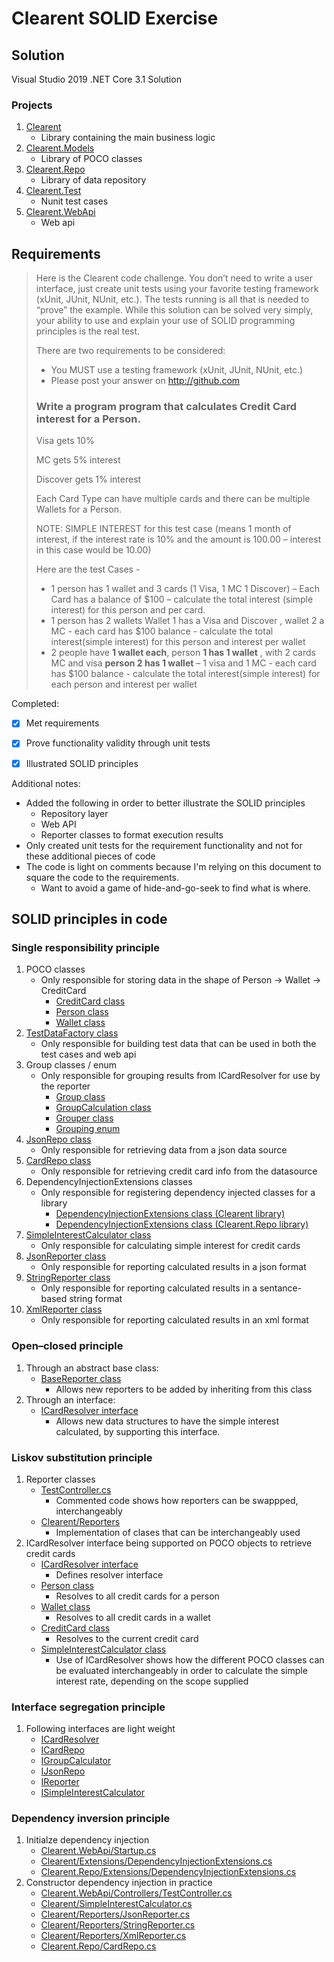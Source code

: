 # Clearent SOLID Exercise


## Solution

Visual Studio 2019 .NET Core 3.1 Solution

### Projects

1. [Clearent](https://github.com/JoelSkimoreMartin/Clearent/tree/master/Clearent)
    * Library containing the main business logic
1. [Clearent.Models](https://github.com/JoelSkimoreMartin/Clearent/tree/master/Clearent.Models)
    * Library of POCO classes
1. [Clearent.Repo](https://github.com/JoelSkimoreMartin/Clearent/tree/master/Clearent.Repo)
    * Library of data repository
1. [Clearent.Test](https://github.com/JoelSkimoreMartin/Clearent/tree/master/Clearent.Test)
    * Nunit test cases
1. [Clearent.WebApi](https://github.com/JoelSkimoreMartin/Clearent/tree/master/Clearent.WebApi)
   * Web api

## Requirements
> Here is the Clearent code challenge. You don’t need to write a user interface, just create unit tests using your favorite testing framework (xUnit, JUnit, NUnit, etc.). The tests running is all that is needed to “prove” the example. While this solution can be solved very simply, your ability to use and explain your use of SOLID programming principles is the real test.
> 
> There are two requirements to be considered:
> * You MUST use a testing framework (xUnit, JUnit, NUnit, etc.)
> * Please post your answer on http://github.com 
> 
> ### Write a program program that calculates Credit Card interest for a Person.  
>  
> Visa gets 10%
>  
> MC gets 5% interest
>  
> Discover gets 1% interest
>  
>  
> Each Card Type can have multiple cards and there can be multiple Wallets for a Person. 
>  
>  
> NOTE:  SIMPLE INTEREST for this test case (means 1 month of interest, if the interest rate is 10% and the amount is 100.00 – interest in this case would be 10.00) 
> 
>  
> Here are the test Cases - 
>  
> *	1 person has 1 wallet and 3 cards (1 Visa, 1 MC 1 Discover) – Each Card has a balance of $100 – calculate the total interest (simple interest) for this person and per card. 
> *	1 person has 2 wallets  Wallet 1 has a Visa and Discover , wallet 2 a MC -  each card has $100 balance - calculate the total interest(simple interest) for this person and interest per wallet
> *	2 people have **1 wallet each**,  person **1 has 1 wallet** , with 2 cards MC and visa **person 2 has 1 wallet** – 1 visa and 1 MC -  each card has $100 balance - calculate the total interest(simple interest) for each person and interest per wallet
> 


Completed:

- [x] Met requirements
- [x] Prove functionality validity through unit tests
- [x] Illustrated SOLID principles


Additional notes:
   * Added the following in order to better illustrate the SOLID principles
      * Repository layer
      * Web API
      * Reporter classes to format execution results
   * Only created unit tests for the requirement functionality and not for these additional pieces of code
   * The code is light on comments because I'm relying on this document to square the code to the requirements.
      * Want to avoid a game of hide-and-go-seek to find what is where.


## SOLID principles in code


### Single responsibility principle

1. POCO classes
    * Only responsible for storing data in the shape of Person -> Wallet -> CreditCard
        * [CreditCard class](https://github.com/JoelSkimoreMartin/Clearent/blob/master/Clearent.Models/CreditCard.cs)
        * [Person class](https://github.com/JoelSkimoreMartin/Clearent/blob/master/Clearent.Models/Person.cs)
        * [Wallet class](https://github.com/JoelSkimoreMartin/Clearent/blob/master/Clearent.Models/Wallet.cs)
1. [TestDataFactory class](https://github.com/JoelSkimoreMartin/Clearent/blob/master/Clearent.Models/TestData/TestDataFactory.cs)
    * Only responsible for building test data that can be used in both the test cases and web api
1. Group classes / enum
    * Only responsible for grouping results from ICardResolver for use by the reporter
        * [Group class](https://github.com/JoelSkimoreMartin/Clearent/blob/master/Clearent/Groupers/Group.cs)
        * [GroupCalculation class](https://github.com/JoelSkimoreMartin/Clearent/blob/master/Clearent/Groupers/GroupCalculation.cs)
        * [Grouper class](https://github.com/JoelSkimoreMartin/Clearent/blob/master/Clearent/Groupers/Grouper.cs)
        * [Grouping enum](https://github.com/JoelSkimoreMartin/Clearent/blob/master/Clearent.Models/TestData/Grouping.cs)
1. [JsonRepo class](https://github.com/JoelSkimoreMartin/Clearent/blob/master/Clearent.Repo/JsonRepo.cs)
    * Only responsible for retrieving data from a json data source
1. [CardRepo class](https://github.com/JoelSkimoreMartin/Clearent/blob/master/Clearent.Repo/CardRepo.cs)
    * Only responsible for retrieving credit card info from the datasource
1. DependencyInjectionExtensions classes
    * Only responsible for registering dependency injected classes for a library
        * [DependencyInjectionExtensions class (Clearent library)](https://github.com/JoelSkimoreMartin/Clearent/blob/master/Clearent/Extensions/DependencyInjectionExtensions.cs)
        * [DependencyInjectionExtensions class (Clearent.Repo library)](https://github.com/JoelSkimoreMartin/Clearent/blob/master/Clearent.Repo/Extensions/DependencyInjectionExtensions.cs)
1. [SimpleInterestCalculator class](https://github.com/JoelSkimoreMartin/Clearent/blob/master/Clearent/SimpleInterestCalculator.cs)
    * Only responsible for calculating simple interest for credit cards
1. [JsonReporter class](https://github.com/JoelSkimoreMartin/Clearent/blob/master/Clearent/Reporters/JsonReporter.cs)
    * Only responsible for reporting calculated results in a json format
1. [StringReporter class](https://github.com/JoelSkimoreMartin/Clearent/blob/master/Clearent/Reporters/StringReporter.cs)
    * Only responsible for reporting calculated results in a sentance-based string format
1. [XmlReporter class](https://github.com/JoelSkimoreMartin/Clearent/blob/master/Clearent/Reporters/XmlReporter.cs)
    * Only responsible for reporting calculated results in an xml format


### Open–closed principle


1. Through an abstract base class:
    * [BaseReporter class](https://github.com/JoelSkimoreMartin/Clearent/blob/master/Clearent/Reporters/BaseReporter.cs)
        * Allows new reporters to be added by inheriting from this class
1. Through an interface:
    * [ICardResolver interface](https://github.com/JoelSkimoreMartin/Clearent/blob/master/Clearent.Models/Interfaces/ICardResolver.cs)
        * Allows new data structures to have the simple interest calculated, by supporting this interface.


### Liskov substitution principle


1. Reporter classes
    * [TestController.cs](https://github.com/JoelSkimoreMartin/Clearent/blob/master/Clearent.WebApi/Controllers/TestController.cs)
        * Commented code shows how reporters can be swappped, interchangeably
    * [Clearent/Reporters](https://github.com/JoelSkimoreMartin/Clearent/tree/master/Clearent/Reporters)
        * Implementation of clases that can be interchangeably used
1. ICardResolver interface being supported on POCO objects to retrieve credit cards
    * [ICardResolver interface](https://github.com/JoelSkimoreMartin/Clearent/blob/master/Clearent.Models/Interfaces/ICardResolver.cs)
        * Defines resolver interface
    * [Person class](https://github.com/JoelSkimoreMartin/Clearent/blob/master/Clearent.Models/Person.cs)
        * Resolves to all credit cards for a person
    * [Wallet class](https://github.com/JoelSkimoreMartin/Clearent/blob/master/Clearent.Models/Wallet.cs)
        * Resolves to all credit cards in a wallet
    * [CreditCard class](https://github.com/JoelSkimoreMartin/Clearent/blob/master/Clearent.Models/CreditCard.cs)
        * Resolves to the current credit card
    * [SimpleInterestCalculator class](https://github.com/JoelSkimoreMartin/Clearent/blob/master/Clearent/SimpleInterestCalculator.cs)
        * Use of ICardResolver shows how the different POCO classes can be evaluated interchangeably in order to calculate the simple interest rate, depending on the scope supplied


### Interface segregation principle


1. Following interfaces are light weight
    * [ICardResolver](https://github.com/JoelSkimoreMartin/Clearent/blob/master/Clearent.Models/Interfaces/ICardResolver.cs)
    * [ICardRepo](https://github.com/JoelSkimoreMartin/Clearent/blob/master/Clearent.Repo/Interfaces/ICardRepo.cs)
    * [IGroupCalculator](https://github.com/JoelSkimoreMartin/Clearent/blob/master/Clearent/Interfaces/IGroupCalculator.cs)
    * [IJsonRepo](https://github.com/JoelSkimoreMartin/Clearent/blob/master/Clearent.Repo/Interfaces/IJsonRepo.cs)
    * [IReporter](https://github.com/JoelSkimoreMartin/Clearent/blob/master/Clearent/Interfaces/IReporter.cs)
    * [ISimpleInterestCalculator](https://github.com/JoelSkimoreMartin/Clearent/blob/master/Clearent/Interfaces/ISimpleInterestCalculator.cs)


### Dependency inversion principle


1. Initialze dependency injection
    *  [Clearent.WebApi/Startup.cs](https://github.com/JoelSkimoreMartin/Clearent/blob/master/Clearent.WebApi/Startup.cs)
    *  [Clearent/Extensions/DependencyInjectionExtensions.cs](https://github.com/JoelSkimoreMartin/Clearent/blob/master/Clearent/Extensions/DependencyInjectionExtensions.cs)
    *  [Clearent.Repo/Extensions/DependencyInjectionExtensions.cs](https://github.com/JoelSkimoreMartin/Clearent/blob/master/Clearent.Repo/Extensions/DependencyInjectionExtensions.cs)
1. Constructor dependency injection in practice
    * [Clearent.WebApi/Controllers/TestController.cs](https://github.com/JoelSkimoreMartin/Clearent/blob/master/Clearent.WebApi/Controllers/TestController.cs)
    *  [Clearent/SimpleInterestCalculator.cs](https://github.com/JoelSkimoreMartin/Clearent/blob/master/Clearent/SimpleInterestCalculator.cs)
    *  [Clearent/Reporters/JsonReporter.cs](https://github.com/JoelSkimoreMartin/Clearent/blob/master/Clearent/Reporters/JsonReporter.cs)
    *  [Clearent/Reporters/StringReporter.cs](https://github.com/JoelSkimoreMartin/Clearent/blob/master/Clearent/Reporters/StringReporter.cs)
    *  [Clearent/Reporters/XmlReporter.cs](https://github.com/JoelSkimoreMartin/Clearent/blob/master/Clearent/Reporters/XmlReporter.cs)
    *  [Clearent.Repo/CardRepo.cs](https://github.com/JoelSkimoreMartin/Clearent/blob/master/Clearent.Repo/CardRepo.cs)
